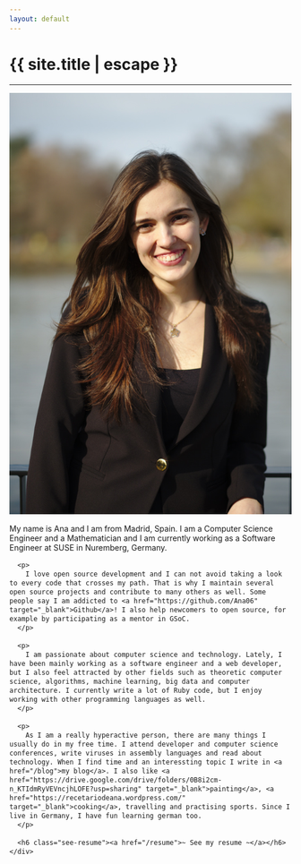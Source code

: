 ```yaml
---
layout: default
---
```


<h1 class="text-center title">{{ site.title | escape }}</h1>
<hr class="title">
<div class="row">
  <div class="col-lg-3 col-md-4 col-sm-4 col-xs-12">
    <img src="/img/AnaMariaMartinez.jpg" alt="Ana Maria Martinez" class="ana-img">
  </div>

  <div class="col-lg-9 col-md-8 col-sm-8 col-xs-12">
    <div class="ana-description">
      <p>
        My name is Ana and I am from Madrid, Spain. I am a Computer Science Engineer and a Mathematician and I am currently working as a Software Engineer at SUSE in Nuremberg, Germany.
      </p>
      
      <p>
        I love open source development and I can not avoid taking a look to every code that crosses my path. That is why I maintain several open source projects and contribute to many others as well. Some people say I am addicted to <a href="https://github.com/Ana06" target="_blank">Github</a>! I also help newcomers to open source, for example by participating as a mentor in GSoC.
      </p>
      
      <p>
        I am passionate about computer science and technology. Lately, I have been mainly working as a software engineer and a web developer, but I also feel attracted by other fields such as theoretic computer science, algorithms, machine learning, big data and computer architecture. I currently write a lot of Ruby code, but I enjoy working with other programming languages as well.
      </p>
      
      <p>
        As I am a really hyperactive person, there are many things I usually do in my free time. I attend developer and computer science conferences, write viruses in assembly languages and read about technology. When I find time and an interessting topic I write in <a href="/blog">my blog</a>. I also like <a href="https://drive.google.com/drive/folders/0B8i2cm-n_KTIdmRyVEVncjhLOFE?usp=sharing" target="_blank">painting</a>, <a href="https://recetariodeana.wordpress.com/" target="_blank">cooking</a>, travelling and practising sports. Since I live in Germany, I have fun learning german too.  
      </p>
  
      <h6 class="see-resume"><a href="/resume">~ See my resume ~</a></h6>
    </div>
  </div>
</div>